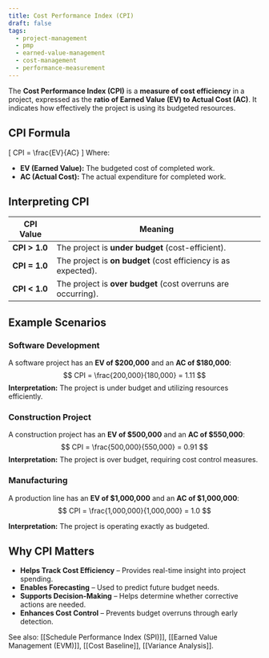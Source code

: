 ```yaml
---
title: Cost Performance Index (CPI)
draft: false
tags:
  - project-management
  - pmp
  - earned-value-management
  - cost-management
  - performance-measurement
---
```


The **Cost Performance Index (CPI)** is a **measure of cost efficiency** in a project, expressed as the **ratio of Earned Value (EV) to Actual Cost (AC)**. It indicates how effectively the project is using its budgeted resources.

## **CPI Formula**
\[
CPI = \frac{EV}{AC}
\]
Where:
- **EV (Earned Value):** The budgeted cost of completed work.
- **AC (Actual Cost):** The actual expenditure for completed work.

## **Interpreting CPI**
| **CPI Value**  | **Meaning** |
|---------------|------------------------------------------------|
| **CPI > 1.0** | The project is **under budget** (cost-efficient). |
| **CPI = 1.0** | The project is **on budget** (cost efficiency is as expected). |
| **CPI < 1.0** | The project is **over budget** (cost overruns are occurring). |

## **Example Scenarios**

### **Software Development**
A software project has an **EV of $200,000** and an **AC of $180,000**:
$$
CPI = \frac{200,000}{180,000} = 1.11
$$
**Interpretation:** The project is under budget and utilizing resources efficiently.

### **Construction Project**
A construction project has an **EV of $500,000** and an **AC of $550,000**:
$$
CPI = \frac{500,000}{550,000} = 0.91
$$
**Interpretation:** The project is over budget, requiring cost control measures.

### **Manufacturing**
A production line has an **EV of $1,000,000** and an **AC of $1,000,000**:
$$
CPI = \frac{1,000,000}{1,000,000} = 1.0
$$

**Interpretation:** The project is operating exactly as budgeted.

## **Why CPI Matters**
- **Helps Track Cost Efficiency** – Provides real-time insight into project spending.
- **Enables Forecasting** – Used to predict future budget needs.
- **Supports Decision-Making** – Helps determine whether corrective actions are needed.
- **Enhances Cost Control** – Prevents budget overruns through early detection.

See also: [[Schedule Performance Index (SPI)]], [[Earned Value Management (EVM)]], [[Cost Baseline]], [[Variance Analysis]].
